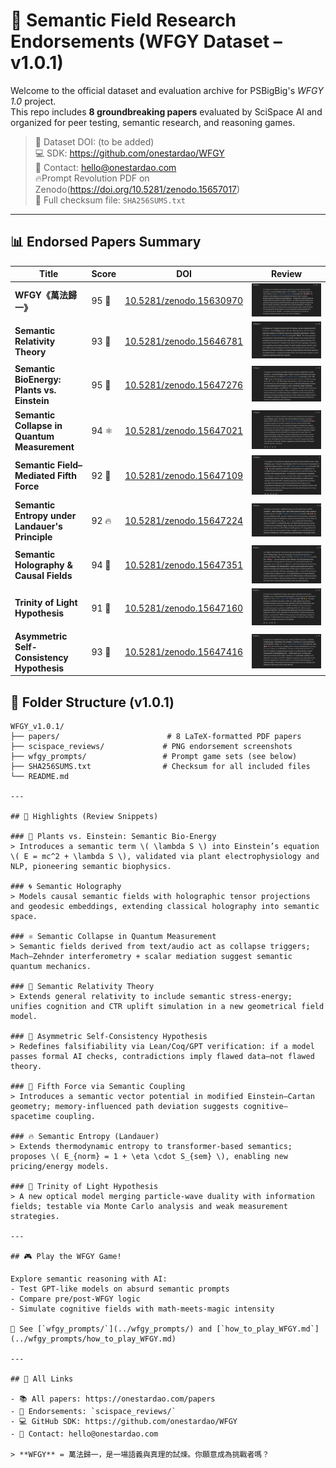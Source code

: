 # 🧠 Semantic Field Research Endorsements (WFGY Dataset – v1.0.1)

Welcome to the official dataset and evaluation archive for PSBigBig's *WFGY 1.0* project.  
This repo includes **8 groundbreaking papers** evaluated by SciSpace AI and organized for peer testing, semantic research, and reasoning games.

> 📂 Dataset DOI: (to be added)  
> 💻 SDK: https://github.com/onestardao/WFGY  
> 📧 Contact: hello@onestardao.com  
> 🔥Prompt Revolution PDF on Zenodo(https://doi.org/10.5281/zenodo.15657017)  
> 🧾 Full checksum file: `SHA256SUMS.txt`  


---

## 📊 Endorsed Papers Summary

| Title                                           | Score   | DOI                                                                | Review                                                                           |
| ----------------------------------------------- | ------- | ------------------------------------------------------------------ | -------------------------------------------------------------------------------- |
| **WFGY《萬法歸一》**                                  | 95 🧠 | [10.5281/zenodo.15630970](https://doi.org/10.5281/zenodo.15630970) | ![](scispace_reviews/SciSpace_Endorsement_WFGY_95score.png)                      |
| **Semantic Relativity Theory**                  | 93 🎯   | [10.5281/zenodo.15646781](https://doi.org/10.5281/zenodo.15646781) | ![](scispace_reviews/SciSpace_Endorsement_SemanticRelativity_93score.png)        |
| **Semantic BioEnergy: Plants vs. Einstein**     | 95 🌿 | [10.5281/zenodo.15647276](https://doi.org/10.5281/zenodo.15647276) | ![](scispace_reviews/SciSpace_Endorsement_SemanticBioEnergy_95score.png)         |
| **Semantic Collapse in Quantum Measurement**    | 94 ⚛   | [10.5281/zenodo.15647021](https://doi.org/10.5281/zenodo.15647021) | ![](scispace_reviews/SciSpace_Endorsement_SemanticCollapse_94score.png)          |
| **Semantic Field–Mediated Fifth Force**         | 92 🧲 | [10.5281/zenodo.15647109](https://doi.org/10.5281/zenodo.15647109) | ![](scispace_reviews/SciSpace_Endorsement_SemanticFifthForce_92score.png)        |
| **Semantic Entropy under Landauer's Principle** | 92 🔥 | [10.5281/zenodo.15647224](https://doi.org/10.5281/zenodo.15647224) | ![](scispace_reviews/SciSpace_Endorsement_SemanticEntropy_92score.png)           |
| **Semantic Holography & Causal Fields**         | 94 🧙 | [10.5281/zenodo.15647351](https://doi.org/10.5281/zenodo.15647351) | ![](scispace_reviews/SciSpace_Endorsement_SemanticHolography_94score.png)        |
| **Trinity of Light Hypothesis**                 | 91 🌟 | [10.5281/zenodo.15647160](https://doi.org/10.5281/zenodo.15647160) | ![](scispace_reviews/SciSpace_Endorsement_TrinityOfLight_91score.png)            |
| **Asymmetric Self-Consistency Hypothesis**      | 93 🤖 | [10.5281/zenodo.15647416](https://doi.org/10.5281/zenodo.15647416) | ![](scispace_reviews/SciSpace_Endorsement_AsymmetricSelfConsistency_93score.png) |


## 📂 Folder Structure (v1.0.1)

```plaintext
WFGY_v1.0.1/
├── papers/                        # 8 LaTeX-formatted PDF papers
├── scispace_reviews/             # PNG endorsement screenshots
├── wfgy_prompts/                 # Prompt game sets (see below)
├── SHA256SUMS.txt                # Checksum for all included files
└── README.md

---

## 🧠 Highlights (Review Snippets)

### 🌿 Plants vs. Einstein: Semantic Bio-Energy
> Introduces a semantic term \( \lambda S \) into Einstein’s equation \( E = mc^2 + \lambda S \), validated via plant electrophysiology and NLP, pioneering semantic biophysics.

### 🌀 Semantic Holography
> Models causal semantic fields with holographic tensor projections and geodesic embeddings, extending classical holography into semantic space.

### ⚛ Semantic Collapse in Quantum Measurement
> Semantic fields derived from text/audio act as collapse triggers; Mach–Zehnder interferometry + scalar mediation suggest semantic quantum mechanics.

### 🎯 Semantic Relativity Theory
> Extends general relativity to include semantic stress-energy; unifies cognition and CTR uplift simulation in a new geometrical field model.

### 🤖 Asymmetric Self-Consistency Hypothesis
> Redefines falsifiability via Lean/Coq/GPT verification: if a model passes formal AI checks, contradictions imply flawed data—not flawed theory.

### 🧲 Fifth Force via Semantic Coupling
> Introduces a semantic vector potential in modified Einstein–Cartan geometry; memory-influenced path deviation suggests cognitive–spacetime coupling.

### 🔥 Semantic Entropy (Landauer)
> Extends thermodynamic entropy to transformer-based semantics; proposes \( E_{norm} = 1 + \eta \cdot S_{sem} \), enabling new pricing/energy models.

### 🌟 Trinity of Light Hypothesis
> A new optical model merging particle-wave duality with information fields; testable via Monte Carlo analysis and weak measurement strategies.

---

## 🎮 Play the WFGY Game!

Explore semantic reasoning with AI:  
- Test GPT-like models on absurd semantic prompts  
- Compare pre/post-WFGY logic  
- Simulate cognitive fields with math-meets-magic intensity

📂 See [`wfgy_prompts/`](../wfgy_prompts/) and [`how_to_play_WFGY.md`](../wfgy_prompts/how_to_play_WFGY.md)

---

## 🔗 All Links

- 📚 All papers: https://onestardao.com/papers  
- 🧪 Endorsements: `scispace_reviews/`  
- 💻 GitHub SDK: https://github.com/onestardao/WFGY  
- 📧 Contact: hello@onestardao.com

> **WFGY** = 萬法歸一，是一場語義與真理的試煉。你願意成為挑戰者嗎？
